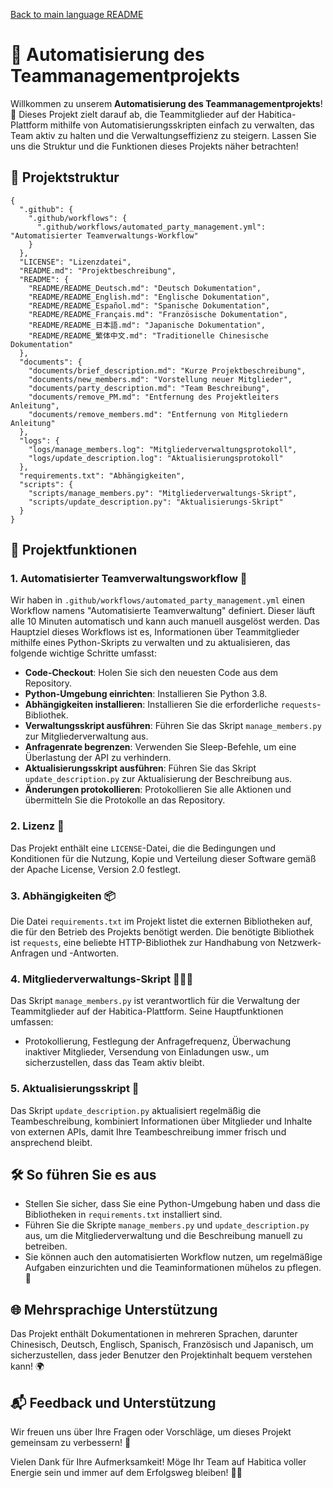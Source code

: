 [Back to main language README](README.md)

# 🎉 Automatisierung des Teammanagementprojekts

Willkommen zu unserem **Automatisierung des Teammanagementprojekts**! 🚀 Dieses Projekt zielt darauf ab, die Teammitglieder auf der Habitica-Plattform mithilfe von Automatisierungsskripten einfach zu verwalten, das Team aktiv zu halten und die Verwaltungseffizienz zu steigern. Lassen Sie uns die Struktur und die Funktionen dieses Projekts näher betrachten!

## 📁 Projektstruktur

```
{
  ".github": {
    ".github/workflows": {
      ".github/workflows/automated_party_management.yml": "Automatisierter Teamverwaltungs-Workflow"
    }
  },
  "LICENSE": "Lizenzdatei",
  "README.md": "Projektbeschreibung",
  "README": {
    "README/README_Deutsch.md": "Deutsch Dokumentation",
    "README/README_English.md": "Englische Dokumentation",
    "README/README_Español.md": "Spanische Dokumentation",
    "README/README_Français.md": "Französische Dokumentation",
    "README/README_日本語.md": "Japanische Dokumentation",
    "README/README_繁体中文.md": "Traditionelle Chinesische Dokumentation"
  },
  "documents": {
    "documents/brief_description.md": "Kurze Projektbeschreibung",
    "documents/new_members.md": "Vorstellung neuer Mitglieder",
    "documents/party_description.md": "Team Beschreibung",
    "documents/remove_PM.md": "Entfernung des Projektleiters Anleitung",
    "documents/remove_members.md": "Entfernung von Mitgliedern Anleitung"
  },
  "logs": {
    "logs/manage_members.log": "Mitgliederverwaltungsprotokoll",
    "logs/update_description.log": "Aktualisierungsprotokoll"
  },
  "requirements.txt": "Abhängigkeiten",
  "scripts": {
    "scripts/manage_members.py": "Mitgliederverwaltungs-Skript",
    "scripts/update_description.py": "Aktualisierungs-Skript"
  }
}
```

## 📜 Projektfunktionen

### 1. Automatisierter Teamverwaltungsworkflow 🤖
Wir haben in `.github/workflows/automated_party_management.yml` einen Workflow namens "Automatisierte Teamverwaltung" definiert. Dieser läuft alle 10 Minuten automatisch und kann auch manuell ausgelöst werden. Das Hauptziel dieses Workflows ist es, Informationen über Teammitglieder mithilfe eines Python-Skripts zu verwalten und zu aktualisieren, das folgende wichtige Schritte umfasst:

- **Code-Checkout**: Holen Sie sich den neuesten Code aus dem Repository.
- **Python-Umgebung einrichten**: Installieren Sie Python 3.8.
- **Abhängigkeiten installieren**: Installieren Sie die erforderliche `requests`-Bibliothek.
- **Verwaltungsskript ausführen**: Führen Sie das Skript `manage_members.py` zur Mitgliederverwaltung aus.
- **Anfragenrate begrenzen**: Verwenden Sie Sleep-Befehle, um eine Überlastung der API zu verhindern.
- **Aktualisierungsskript ausführen**: Führen Sie das Skript `update_description.py` zur Aktualisierung der Beschreibung aus.
- **Änderungen protokollieren**: Protokollieren Sie alle Aktionen und übermitteln Sie die Protokolle an das Repository.

### 2. Lizenz 📝
Das Projekt enthält eine `LICENSE`-Datei, die die Bedingungen und Konditionen für die Nutzung, Kopie und Verteilung dieser Software gemäß der Apache License, Version 2.0 festlegt.

### 3. Abhängigkeiten 📦
Die Datei `requirements.txt` im Projekt listet die externen Bibliotheken auf, die für den Betrieb des Projekts benötigt werden. Die benötigte Bibliothek ist `requests`, eine beliebte HTTP-Bibliothek zur Handhabung von Netzwerk-Anfragen und -Antworten.

### 4. Mitgliederverwaltungs-Skript 🧑‍🤝‍🧑
Das Skript `manage_members.py` ist verantwortlich für die Verwaltung der Teammitglieder auf der Habitica-Plattform. Seine Hauptfunktionen umfassen:
- Protokollierung, Festlegung der Anfragefrequenz, Überwachung inaktiver Mitglieder, Versendung von Einladungen usw., um sicherzustellen, dass das Team aktiv bleibt.

### 5. Aktualisierungsskript 🔄
Das Skript `update_description.py` aktualisiert regelmäßig die Teambeschreibung, kombiniert Informationen über Mitglieder und Inhalte von externen APIs, damit Ihre Teambeschreibung immer frisch und ansprechend bleibt.

## 🛠️ So führen Sie es aus
- Stellen Sie sicher, dass Sie eine Python-Umgebung haben und dass die Bibliotheken in `requirements.txt` installiert sind.
- Führen Sie die Skripte `manage_members.py` und `update_description.py` aus, um die Mitgliederverwaltung und die Beschreibung manuell zu betreiben.
- Sie können auch den automatisierten Workflow nutzen, um regelmäßige Aufgaben einzurichten und die Teaminformationen mühelos zu pflegen. 🎈

## 🌐 Mehrsprachige Unterstützung
Das Projekt enthält Dokumentationen in mehreren Sprachen, darunter Chinesisch, Deutsch, Englisch, Spanisch, Französisch und Japanisch, um sicherzustellen, dass jeder Benutzer den Projektinhalt bequem verstehen kann! 🌍

## 📬 Feedback und Unterstützung
Wir freuen uns über Ihre Fragen oder Vorschläge, um dieses Projekt gemeinsam zu verbessern! 🙏

Vielen Dank für Ihre Aufmerksamkeit! Möge Ihr Team auf Habitica voller Energie sein und immer auf dem Erfolgsweg bleiben! 💪✨